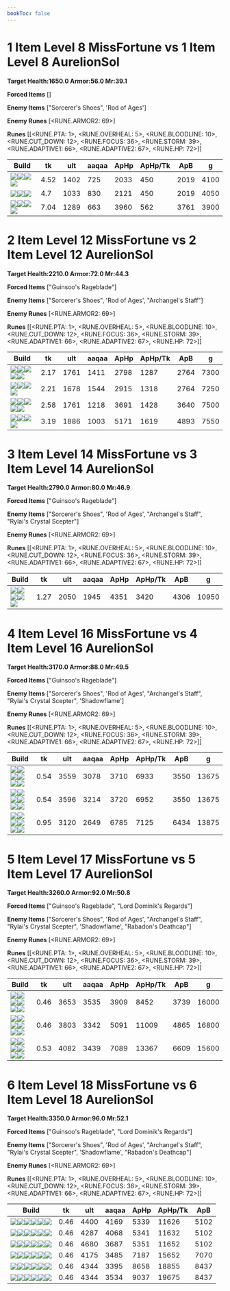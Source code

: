 ```yaml
---
bookToc: false
---
```


# 1 Item Level 8 MissFortune vs 1 Item Level 8 AurelionSol

**Target Health:1650.0 Armor:56.0 Mr:39.1**


**Forced Items** []


**Enemy Items** ["Sorcerer's Shoes", 'Rod of Ages']


**Enemy Runes** [<RUNE.ARMOR2: 69>]


**Runes** [[<RUNE.PTA: 1>, <RUNE.OVERHEAL: 5>, <RUNE.BLOODLINE: 10>, <RUNE.CUT_DOWN: 12>, <RUNE.FOCUS: 36>, <RUNE.STORM: 39>, <RUNE.ADAPTIVE1: 66>, <RUNE.ADAPTIVE2: 67>, <RUNE.HP: 72>]]




Build | tk | ult | aaqaa |ApHp | ApHp/Tk | ApB | g
-|-|-|-|-|-|-|-
![](/item/6676.png)![](/item/1001.png)![](/item/1055.png)![](/item/1036.png)|4.52|1402|725|2033|450|2019|4100
![](/item/3153.png)![](/item/1001.png)![](/item/1055.png)|4.7|1033|830|2121|450|2019|4050
![](/item/3156.png)![](/item/1001.png)![](/item/1055.png)![](/item/1036.png)|7.04|1289|663|3960|562|3761|3900




























































# 2 Item Level 12 MissFortune vs 2 Item Level 12 AurelionSol

**Target Health:2210.0 Armor:72.0 Mr:44.3**


**Forced Items** ["Guinsoo's Rageblade"]


**Enemy Items** ["Sorcerer's Shoes", 'Rod of Ages', "Archangel's Staff"]


**Enemy Runes** [<RUNE.ARMOR2: 69>]


**Runes** [[<RUNE.PTA: 1>, <RUNE.OVERHEAL: 5>, <RUNE.BLOODLINE: 10>, <RUNE.CUT_DOWN: 12>, <RUNE.FOCUS: 36>, <RUNE.STORM: 39>, <RUNE.ADAPTIVE1: 66>, <RUNE.ADAPTIVE2: 67>, <RUNE.HP: 72>]]




Build | tk | ult | aaqaa |ApHp | ApHp/Tk | ApB | g
-|-|-|-|-|-|-|-
![](/item/3124.png)![](/item/6672.png)![](/item/1001.png)![](/item/1055.png)![](/item/1036.png)|2.17|1761|1411|2798|1287|2764|7300
![](/item/3153.png)![](/item/3124.png)![](/item/1001.png)![](/item/1055.png)|2.21|1678|1544|2915|1318|2764|7250
![](/item/3124.png)![](/item/3091.png)![](/item/1001.png)![](/item/1055.png)![](/item/1036.png)|2.58|1761|1218|3691|1428|3640|7500
![](/item/3156.png)![](/item/3124.png)![](/item/1055.png)![](/item/3006.png)|3.19|1886|1003|5171|1619|4893|7550




























































# 3 Item Level 14 MissFortune vs 3 Item Level 14 AurelionSol

**Target Health:2790.0 Armor:80.0 Mr:46.9**


**Forced Items** ["Guinsoo's Rageblade"]


**Enemy Items** ["Sorcerer's Shoes", 'Rod of Ages', "Archangel's Staff", "Rylai's Crystal Scepter"]


**Enemy Runes** [<RUNE.ARMOR2: 69>]


**Runes** [[<RUNE.PTA: 1>, <RUNE.OVERHEAL: 5>, <RUNE.BLOODLINE: 10>, <RUNE.CUT_DOWN: 12>, <RUNE.FOCUS: 36>, <RUNE.STORM: 39>, <RUNE.ADAPTIVE1: 66>, <RUNE.ADAPTIVE2: 67>, <RUNE.HP: 72>]]




Build | tk | ult | aaqaa |ApHp | ApHp/Tk | ApB | g
-|-|-|-|-|-|-|-
![](/item/3124.png)![](/item/6672.png)![](/item/3091.png)![](/item/1055.png)![](/item/3006.png)|1.27|2050|1945|4351|3420|4306|10950




























































# 4 Item Level 16 MissFortune vs 4 Item Level 16 AurelionSol

**Target Health:3170.0 Armor:88.0 Mr:49.5**


**Forced Items** ["Guinsoo's Rageblade"]


**Enemy Items** ["Sorcerer's Shoes", 'Rod of Ages', "Archangel's Staff", "Rylai's Crystal Scepter", 'Shadowflame']


**Enemy Runes** [<RUNE.ARMOR2: 69>]


**Runes** [[<RUNE.PTA: 1>, <RUNE.OVERHEAL: 5>, <RUNE.BLOODLINE: 10>, <RUNE.CUT_DOWN: 12>, <RUNE.FOCUS: 36>, <RUNE.STORM: 39>, <RUNE.ADAPTIVE1: 66>, <RUNE.ADAPTIVE2: 67>, <RUNE.HP: 72>]]




Build | tk | ult | aaqaa |ApHp | ApHp/Tk | ApB | g
-|-|-|-|-|-|-|-
![](/item/3124.png)![](/item/6672.png)![](/item/3153.png)![](/item/6676.png)![](/item/1001.png)![](/item/1037.png)|0.54|3559|3078|3710|6933|3550|13675
![](/item/3124.png)![](/item/6672.png)![](/item/3036.png)![](/item/3153.png)![](/item/1001.png)![](/item/1037.png)|0.54|3596|3214|3720|6952|3550|13675
![](/item/3153.png)![](/item/3124.png)![](/item/3091.png)![](/item/6673.png)![](/item/1001.png)![](/item/1037.png)|0.95|3120|2649|6785|7125|6434|13875




























































# 5 Item Level 17 MissFortune vs 5 Item Level 17 AurelionSol

**Target Health:3260.0 Armor:92.0 Mr:50.8**


**Forced Items** ["Guinsoo's Rageblade", "Lord Dominik's Regards"]


**Enemy Items** ["Sorcerer's Shoes", 'Rod of Ages', "Archangel's Staff", "Rylai's Crystal Scepter", 'Shadowflame', "Rabadon's Deathcap"]


**Enemy Runes** [<RUNE.ARMOR2: 69>]


**Runes** [[<RUNE.PTA: 1>, <RUNE.OVERHEAL: 5>, <RUNE.BLOODLINE: 10>, <RUNE.CUT_DOWN: 12>, <RUNE.FOCUS: 36>, <RUNE.STORM: 39>, <RUNE.ADAPTIVE1: 66>, <RUNE.ADAPTIVE2: 67>, <RUNE.HP: 72>]]




Build | tk | ult | aaqaa |ApHp | ApHp/Tk | ApB | g
-|-|-|-|-|-|-|-
![](/item/3124.png)![](/item/6672.png)![](/item/3036.png)![](/item/3153.png)![](/item/3115.png)![](/item/1001.png)|0.46|3653|3535|3909|8452|3739|16000
![](/item/3153.png)![](/item/3124.png)![](/item/3085.png)![](/item/3036.png)![](/item/3091.png)![](/item/1038.png)|0.46|3803|3342|5091|11009|4865|16800
![](/item/3124.png)![](/item/6672.png)![](/item/3036.png)![](/item/3153.png)![](/item/3156.png)![](/item/1001.png)|0.53|4082|3439|7089|13367|6609|15600




























































# 6 Item Level 18 MissFortune vs 6 Item Level 18 AurelionSol

**Target Health:3350.0 Armor:96.0 Mr:52.1**


**Forced Items** ["Guinsoo's Rageblade", "Lord Dominik's Regards"]


**Enemy Items** ["Sorcerer's Shoes", 'Rod of Ages', "Archangel's Staff", "Rylai's Crystal Scepter", 'Shadowflame', "Rabadon's Deathcap"]


**Enemy Runes** [<RUNE.ARMOR2: 69>]


**Runes** [[<RUNE.PTA: 1>, <RUNE.OVERHEAL: 5>, <RUNE.BLOODLINE: 10>, <RUNE.CUT_DOWN: 12>, <RUNE.FOCUS: 36>, <RUNE.STORM: 39>, <RUNE.ADAPTIVE1: 66>, <RUNE.ADAPTIVE2: 67>, <RUNE.HP: 72>]]




Build | tk | ult | aaqaa |ApHp | ApHp/Tk | ApB
-|-|-|-|-|-|-
![](/item/3124.png)![](/item/6672.png)![](/item/3036.png)![](/item/3153.png)![](/item/3091.png)![](/item/3094.png)|0.46|4400|4169|5339|11626|5102
![](/item/3124.png)![](/item/6672.png)![](/item/3036.png)![](/item/3153.png)![](/item/3046.png)![](/item/3091.png)|0.46|4287|4068|5341|11632|5102
![](/item/3124.png)![](/item/6672.png)![](/item/3091.png)![](/item/3072.png)![](/item/3036.png)![](/item/3085.png)|0.46|4680|3687|5351|11652|5102
![](/item/3124.png)![](/item/6672.png)![](/item/3091.png)![](/item/3085.png)![](/item/3036.png)![](/item/6673.png)|0.46|4175|3485|7187|15652|7070
![](/item/3124.png)![](/item/6672.png)![](/item/3091.png)![](/item/3085.png)![](/item/3036.png)![](/item/3156.png)|0.46|4344|3395|8658|18855|8437
![](/item/3153.png)![](/item/3124.png)![](/item/3085.png)![](/item/3036.png)![](/item/3091.png)![](/item/3156.png)|0.46|4344|3534|9037|19675|8437





























































